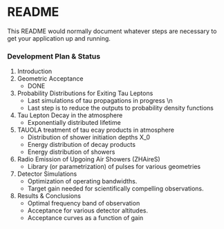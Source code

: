# README #

This README would normally document whatever steps are necessary to get your application up and running.

### Development Plan & Status ###
1. Introduction
1. Geometric Acceptance
    * DONE
1. Probability Distributions for Exiting Tau Leptons
    * Last simulations of tau propagations in progress \n
    * Last step is to reduce the outputs to probability density functions
1. Tau Lepton Decay in the atmosphere
    * Exponentially distributed lifetime
1. TAUOLA treatment of tau ecay products in atmosphere
    * Distribution of shower initiation depths X_0
    * Energy distribution of decay products
    * Energy distribution of showers 
1. Radio Emission of Upgoing Air Showers (ZHAireS)
    * Library (or parametrization) of pulses for various geometries
1. Detector Simulations
    * Optimization of operating bandwidths.
    * Target gain needed for scientifically compelling observations.
1. Results & Conclusions
    * Optimal frequency band of observation
    * Acceptance for various detector altitudes.
    * Acceptance curves as a function of gain





